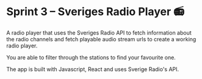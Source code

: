 # Sprint 3 – Sveriges Radio Player :radio:

A radio player that uses the Sveriges Radio API to fetch information about the radio channels and fetch playable audio stream urls to create a working radio player.

You are able to filter through the stations to find your favourite one.  

The app is built with Javascript, React and uses Sverige Radio's API.
